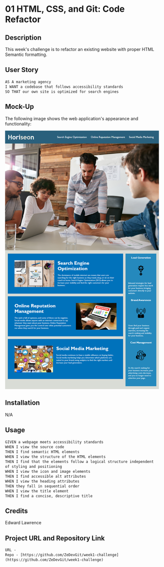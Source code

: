 # 01 HTML, CSS, and Git: Code Refactor

## Description

This week's challenge is to refactor an existing website with proper HTML Semantic formatting.

## User Story

```
AS A marketing agency
I WANT a codebase that follows accessibility standards
SO THAT our own site is optimized for search engines
```

## Mock-Up

The following image shows the web application's appearance and functionality:

![The Horiseon webpage includes a navigation bar, a header image, and cards with text and images at the bottom of the page.](./Assets/images/01-html-css-git-homework-demo.png)

## Installation

N/A

## Usage

```
GIVEN a webpage meets accessibility standards
WHEN I view the source code
THEN I find semantic HTML elements
WHEN I view the structure of the HTML elements
THEN I find that the elements follow a logical structure independent of styling and positioning
WHEN I view the icon and image elements
THEN I find accessible alt attributes
WHEN I view the heading attributes
THEN they fall in sequential order
WHEN I view the title element
THEN I find a concise, descriptive title
```

## Credits

Edward Lawrence

## Project URL and Repository Link

```
URL - 
Repo - [https://github.com/ZeDevGit/week1-challenge](https://github.com/ZeDevGit/week1-challenge)
```